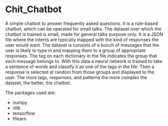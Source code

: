 # Chit_Chatbot
A simple chatbot to answer frequently asked questions.
It is a rule-based chatbot, which can be operated for small talks.
The dataset over which the chatbot is trained is small, made for general talks purpose only.
It is a JSON file where the intents are typically mapped with the kind of responses the user would want. 
The dataset is consists of a bunch of messages that the user is likely to type in and mapping them to a group of appropriate responses. 
The tag on each dictionary in the file indicates the group that each message belongs to. 
With this data a neural network is trained to take a sentence of words and classify it as one of the tags in the file. 
Then a response is selected at random from those groups and displayed to the user. 
The more tags, responses, and patterns the more complex the dataset, the better, the chatbot.

The packages used are:
- numpy
- nltk
- tensorflow
- tflearn

